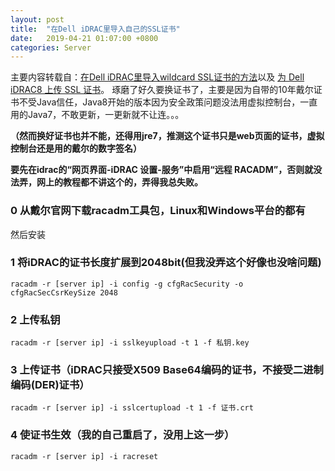 ```yaml
---
layout: post
title:  "在Dell iDRAC里导入自己的SSL证书"
date:   2019-04-21 01:07:00 +0800
categories: Server
---
```

主要内容转载自：[在Dell iDRAC里导入wildcard SSL证书的方法](https://blog.vsean.net/post/186)以及 [为 Dell iDRAC8 上传 SSL 证书](https://blog.nanpuyue.com/2018/039.html)。
琢磨了好久要换证书了，主要是因为自带的10年戴尔证书不受Java信任，Java8开始的版本因为安全政策问题没法用虚拟控制台，一直用的Java7，不敢更新，一更新就不让连。。。

**（然而换好证书也并不能，还得用jre7，推测这个证书只是web页面的证书，虚拟控制台还是用的戴尔的数字签名）**

**要先在idrac的“网页界面-iDRAC 设置-服务”中启用“远程 RACADM”，否则就没法弄，网上的教程都不讲这个的，弄得我总失败。**

### 0 从戴尔官网下载racadm工具包，Linux和Windows平台的都有

然后安装

### 1 将iDRAC的证书长度扩展到2048bit(但我没弄这个好像也没啥问题)

```shell
racadm -r [server ip] -i config -g cfgRacSecurity -o cfgRacSecCsrKeySize 2048
```

### 2 上传私钥

```shell
racadm -r [server ip] -i sslkeyupload -t 1 -f 私钥.key
```

### 3 上传证书（iDRAC只接受X509 Base64编码的证书，不接受二进制编码(DER)证书）

```shell
racadm -r [server ip] -i sslcertupload -t 1 -f 证书.crt
```

### 4 使证书生效（我的自己重启了，没用上这一步）

```shell
racadm -r [server ip] -i racreset
```

